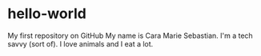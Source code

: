 # hello-world
My first repository on GitHub
My name is Cara Marie Sebastian. I'm a tech savvy (sort of). I love animals and I eat a lot.
